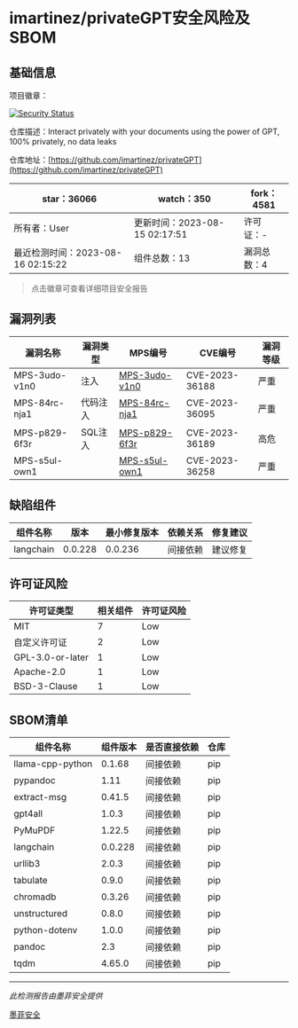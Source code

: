 # imartinez/privateGPT安全风险及SBOM

## 基础信息

项目徽章：

[![Security Status](https://www.murphysec.com/platform3/v31/badge/1691513915556384768.svg)](https://www.murphysec.com/console/report/1691513914738495488/1691513915556384768)

仓库描述：Interact privately with your documents using the power of GPT, 100% privately, no data leaks

仓库地址：[https://github.com/imartinez/privateGPT](https://github.com/imartinez/privateGPT)

| star：36066 | watch：350 | fork：4581 |
| ----------- | -------------- | ------------ |
| 所有者：User | 更新时间：2023-08-15 02:17:51 | 许可证：- |
| 最近检测时间：2023-08-16 02:15:22 | 组件总数：13 | 漏洞总数：4 |

> 点击徽章可查看详细项目安全报告



## 漏洞列表

| 漏洞名称 | 漏洞类型 | MPS编号 | CVE编号 | 漏洞等级 |
| ------- | ------ | ------- | ------ | ----- |
|MPS-3udo-v1n0|注入|[MPS-3udo-v1n0](https://www.oscs1024.com/hd/MPS-3udo-v1n0)|CVE-2023-36188|严重|
|MPS-84rc-nja1|代码注入|[MPS-84rc-nja1](https://www.oscs1024.com/hd/MPS-84rc-nja1)|CVE-2023-36095|严重|
|MPS-p829-6f3r|SQL注入|[MPS-p829-6f3r](https://www.oscs1024.com/hd/MPS-p829-6f3r)|CVE-2023-36189|高危|
|MPS-s5ul-own1||[MPS-s5ul-own1](https://www.oscs1024.com/hd/MPS-s5ul-own1)|CVE-2023-36258|严重|




## 缺陷组件

| 组件名称 | 版本 | 最小修复版本 | 依赖关系 | 修复建议 |
| -------- | ---- | ------------ | -------- | -------- |
|langchain|0.0.228|0.0.236|间接依赖|建议修复|C:3|H:1|M:0|L:0|




## 许可证风险

| 许可证类型 | 相关组件 | 许可证风险 |
| ---------- | -------- | ---------- |
|MIT|7|Low|
|自定义许可证|2|Low|
|GPL-3.0-or-later|1|Low|
|Apache-2.0|1|Low|
|BSD-3-Clause|1|Low|




## SBOM清单

| 组件名称 | 组件版本 | 是否直接依赖 | 仓库 |
| -------- | -------- | ------------ | ---- |
|llama-cpp-python|0.1.68|间接依赖|pip|
|pypandoc|1.11|间接依赖|pip|
|extract-msg|0.41.5|间接依赖|pip|
|gpt4all|1.0.3|间接依赖|pip|
|PyMuPDF|1.22.5|间接依赖|pip|
|langchain|0.0.228|间接依赖|pip|
|urllib3|2.0.3|间接依赖|pip|
|tabulate|0.9.0|间接依赖|pip|
|chromadb|0.3.26|间接依赖|pip|
|unstructured|0.8.0|间接依赖|pip|
|python-dotenv|1.0.0|间接依赖|pip|
|pandoc|2.3|间接依赖|pip|
|tqdm|4.65.0|间接依赖|pip|


------

*此检测报告由墨菲安全提供*

[墨菲安全](www.murphysec.com)